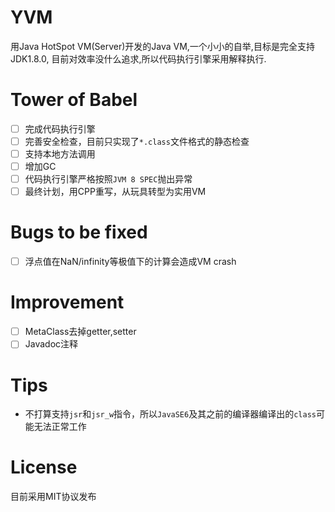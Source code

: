 # YVM
用Java HotSpot VM(Server)开发的Java VM,一个小小的自举,目标是完全支持JDK1.8.0,
目前对效率没什么追求,所以代码执行引擎采用解释执行.


# Tower of Babel
- [ ] 完成代码执行引擎
- [ ] 完善安全检查，目前只实现了`*.class`文件格式的静态检查
- [ ] 支持本地方法调用
- [ ] 增加GC
- [ ] 代码执行引擎严格按照`JVM 8 SPEC`抛出异常
- [ ] 最终计划，用CPP重写，从玩具转型为实用VM

# Bugs to be fixed
- [ ] 浮点值在NaN/infinity等极值下的计算会造成VM crash

# Improvement
- [ ] MetaClass去掉getter,setter
- [ ] Javadoc注释

# Tips
+ 不打算支持`jsr`和`jsr_w`指令，所以`JavaSE6`及其之前的编译器编译出的`class`可能无法正常工作

# License
目前采用MIT协议发布
